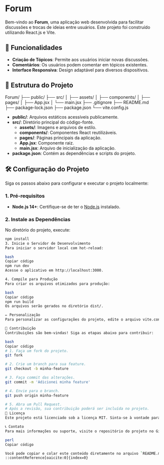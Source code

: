 # Forum

Bem-vindo ao **Forum**, uma aplicação web desenvolvida para facilitar discussões e trocas de ideias entre usuários. Este projeto foi construído utilizando React.js e Vite.

## 🚀 Funcionalidades

- **Criação de Tópicos**: Permite aos usuários iniciar novas discussões.
- **Comentários**: Os usuários podem comentar em tópicos existentes.
- **Interface Responsiva**: Design adaptável para diversos dispositivos.

## 📂 Estrutura do Projeto
Forum/ ├── public/ ├── src/ │ ├── assets/ │ ├── components/ │ ├── pages/ │ ├── App.jsx │ └── main.jsx ├── .gitignore ├── README.md ├── package-lock.json ├── package.json └── vite.config.js


- **public/**: Arquivos estáticos acessíveis publicamente.
- **src/**: Diretório principal do código-fonte.
  - **assets/**: Imagens e arquivos de estilo.
  - **components/**: Componentes React reutilizáveis.
  - **pages/**: Páginas principais da aplicação.
  - **App.jsx**: Componente raiz.
  - **main.jsx**: Arquivo de inicialização da aplicação.
- **package.json**: Contém as dependências e scripts do projeto.

## 🛠️ Configuração do Projeto

Siga os passos abaixo para configurar e executar o projeto localmente:

### 1. Pré-requisitos

- **Node.js 14+**: Certifique-se de ter o [Node.js](https://nodejs.org/) instalado.

### 2. Instale as Dependências

No diretório do projeto, execute:

```bash
npm install
3. Inicie o Servidor de Desenvolvimento
Para iniciar o servidor local com hot-reload:

bash
Copiar código
npm run dev
Acesse o aplicativo em http://localhost:3000.

4. Compile para Produção
Para criar os arquivos otimizados para produção:

bash
Copiar código
npm run build
Os arquivos serão gerados no diretório dist/.

✏️ Personalização
Para personalizar as configurações do projeto, edite o arquivo vite.config.js conforme necessário. Consulte a Documentação do Vite para mais detalhes.

🤝 Contribuição
Contribuições são bem-vindas! Siga as etapas abaixo para contribuir:

bash
Copiar código
# 1. Faça um fork do projeto.
git fork

# 2. Crie um branch para sua feature.
git checkout -b minha-feature

# 3. Faça commit das alterações.
git commit -m 'Adicionei minha feature'

# 4. Envie para o branch.
git push origin minha-feature

# 5. Abra um Pull Request.
# Após a revisão, sua contribuição poderá ser incluída no projeto.
📄 Licença
Este projeto está licenciado sob a licença MIT. Sinta-se à vontade para usá-lo e modificá-lo conforme necessário.

📞 Contato
Para mais informações ou suporte, visite o repositório do projeto no GitHub: Forum.

perl
Copiar código

Você pode copiar e colar este conteúdo diretamente no arquivo `README.md` do seu repositório. Se precisar de ajustes ou adicionar seções extras, estou à disposição para ajudar! 😊
::contentReference[oaicite:0]{index=0}
 
